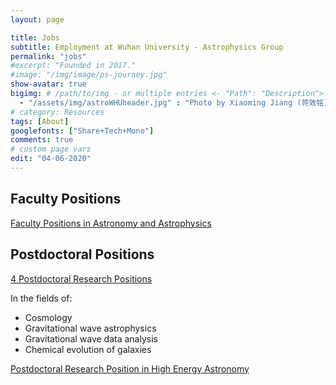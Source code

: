 ```yaml
---
layout: page

title: Jobs
subtitle: Employment at Wuhan University - Astrophysics Group
permalink: "jobs"
#excerpt: "Founded in 2017."
#image: "/img/image/ps-journey.jpg"
show-avatar: true
bigimg:	# /path/to/img - or multiple entries <- "Path": "Description">
  - "/assets/img/astroWHUheader.jpg" : "Photo by Xiaoming Jiang (蒋效铭)"
# category: Resources
tags: [About]
googlefonts: ["Share+Tech+Mono"]
comments: true
# custom page vars
edit: "04-06-2020"
---
```


<style>
body {
text-align: justify}
</style>


## Faculty Positions

[Faculty Positions in Astronomy and Astrophysics](https://jobregister.aas.org/ad/95709e64)


## Postdoctoral Positions
[4 Postdoctoral Research Positions](https://jobregister.aas.org/ad/74d54118)

 In the fields of:

  - Cosmology
  - Gravitational wave astrophysics
  - Gravitational wave data analysis
  - Chemical evolution of galaxies


[Postdoctoral Research Position in High Energy Astronomy](https://jobregister.aas.org/ad/8fc0f15d)
